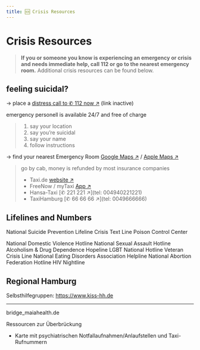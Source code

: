 ```yaml
---
title: 🆘 Crisis Resources
---
```


# Crisis Resources
> **If you or someone you know is experiencing an emergency or crisis and needs immediate help, call 112 or go to the nearest emergency room.**
> Additional crisis resources can be found below.

## feeling suicidal?
→ place a [distress call to ✆ 112 now ↗](tel:) (link inactive)

emergency personell is available 24/7 and free of charge

> 1. say your location
> 2. say you’re suicidal
> 3. say your name
> 4. follow instructions

→ find your nearest Emergency Room
[Google Maps ↗](//google.com/maps/search/?api=1&query=Notaufnahme) / [Apple Maps ↗](//maps.apple.com/?q=Notaufnahme)

> go by cab, money is refunded by most insurance companies
> - Taxi.de [website ↗](//www.taxi.de/bestellen/hamburg/)
> - FreeNow / myTaxi [App ↗](//free-now.com/de/)
> - Hansa-Taxi [✆ 221 221 ↗](tel: 004940221221)
> - TaxiHamburg [✆ 66 66 66 ↗](tel: 0049666666)

## Lifelines and Numbers
National Suicide Prevention Lifeline
Crisis Text Line
Poison Control Center

National Domestic Violence Hotline
National Sexual Assault Hotline
Alcoholism & Drug Dependence Hopeline
LGBT National Hotline
Veteran Crisis Line
National Eating Disorders Association Helpline
National Abortion Federation Hotline
HIV Nightline

## Regional Hamburg
Selbsthilfegruppen: https://www.kiss-hh.de

---


bridge_maiahealth.de

Ressourcen zur Überbrückung

- Karte mit psychiatrischen Notfallaufnahmen/Anlaufstellen und Taxi-Rufnummern